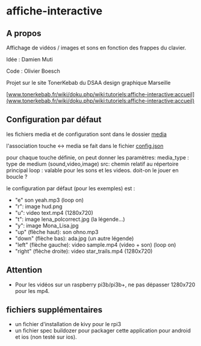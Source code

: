 # affiche-interactive

## A propos

Affichage de vidéos / images et sons en fonction des frappes du clavier.

Idée : Damien Muti

Code : Olivier Boesch

Projet sur le site TonerKebab du DSAA design graphique Marseille 

[www.tonerkebab.fr/wiki/doku.php/wiki:tutoriels:affiche-interactive:accueil](www.tonerkebab.fr/wiki/doku.php/wiki:tutoriels:affiche-interactive:accueil)

## Configuration par défaut
les fichiers media et de configuration sont dans le dossier [media](https://github.com/olivier-boesch/affiche-interactive/blob/master/src/media)  

l'association touche <-> media se fait dans le fichier [config.json](https://github.com/olivier-boesch/affiche-interactive/blob/master/src/media/config.json)

pour chaque touche définie, on peut donner les paramètres:
    media_type : type de medium (sound,video,image)
    src: chemin relatif au répertoire principal
    loop : valable pour les sons et les videos. doit-on le jouer en boucle ?

le configuration par défaut (pour les exemples) est :
* "e" son yeah.mp3 (loop on)
* "r": image hud.png
* "u": video text.mp4 (1280x720)
* "t": image lena_polcorrect.jpg (la légende...)
* "y": image Mona_Lisa.jpg
* "up" (flèche haut): son ohno.mp3
* "down" (flèche bas): ada.jpg (un autre légende)
* "left" (flèche gauche): video sample.mp4 (video + son) (loop on)
* "right" (flèche droite): video star_trails.mp4 (1280x720)

## Attention
* Pour les vidéos sur un raspberry pi3b/pi3b+, ne pas dépasser 1280x720 pour les mp4.

## fichiers supplémentaires

* un fichier d'installation de kivy pour le rpi3
* un fichier spec buildozer pour packager cette application pour android et ios (non testé sur ios). 